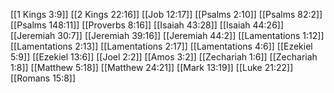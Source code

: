 [[1 Kings 3:9]]
[[2 Kings 22:16]]
[[Job 12:17]]
[[Psalms 2:10]]
[[Psalms 82:2]]
[[Psalms 148:11]]
[[Proverbs 8:16]]
[[Isaiah 43:28]]
[[Isaiah 44:26]]
[[Jeremiah 30:7]]
[[Jeremiah 39:16]]
[[Jeremiah 44:2]]
[[Lamentations 1:12]]
[[Lamentations 2:13]]
[[Lamentations 2:17]]
[[Lamentations 4:6]]
[[Ezekiel 5:9]]
[[Ezekiel 13:6]]
[[Joel 2:2]]
[[Amos 3:2]]
[[Zechariah 1:6]]
[[Zechariah 1:8]]
[[Matthew 5:18]]
[[Matthew 24:21]]
[[Mark 13:19]]
[[Luke 21:22]]
[[Romans 15:8]]
